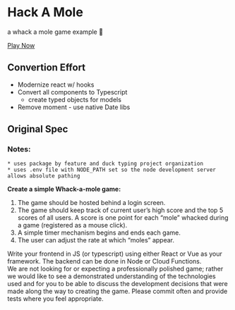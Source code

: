 # Hack A Mole
a whack a mole game example 🦔

[Play Now](https://moles.ere.io)

## Convertion Effort
- Modernize react w/ hooks
- Convert all components to Typescript
    - create typed objects for models
- Remove moment - use native Date libs

## Original Spec
### Notes:
    * uses package by feature and duck typing project organization
    * uses .env file with NODE_PATH set so the node development server allows absolute pathing

**Create a simple Whack-a-mole game:**
1. The game should be hosted behind a login screen. 
2. The game should keep track of current user’s high score and the top 5 scores of all users. A score is one point for each “mole” whacked during a game (registered as a mouse click).  
3. A simple timer mechanism begins and ends each game. 
4. The user can adjust the rate at which “moles” appear. 

Write your frontend in JS (or typescript) using either React or Vue as your framework. The backend can be done in Node or Cloud Functions.  
We are not looking for or expecting a professionally polished game; rather we would like to see a demonstrated understanding of the technologies used and for you to be able to discuss the development decisions that were made along the way to creating the game. Please commit often and provide tests where you feel appropriate.

